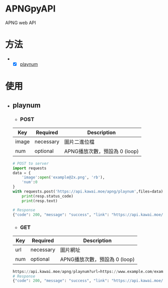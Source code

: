 # APNGpyAPI
APNG web API

# 方法
* - [x] [playnum](#playnum)

# 使用
* ## playnum 
  * ### POST  
  
  Key | Required | Description
  ----|---- | ---
  image|necessary | 圖片二進位檔
  num|optional |  APNG播放次數，預設為 0 (loop)
    
  ```python  
  # POST to server
  import requests
  data = {
      'image':open('example@2x.png', 'rb'),
      'num':0
  }
  with requests.post('https://api.kawai.moe/apng/playnum',files=data) as resp:
      print(resp.status_code)
      print(resp.text)

  # Response
  {"code": 200, "message": "success", "link": "https://api.kawai.moe/apng/i/kZyi48.png"}
  ```
  * ### GET
  
  Key | Required | Description
  ----|---- | ---
  url|necessary | 圖片網址
  num|optional |  APNG播放次數，預設為 0 (loop)
    
  ```python
  https://api.kawai.moe/apng/playnum?url=https://www.example.com/example.png&num=3
  # Response
  {"code": 200, "message": "success", "link": "https://api.kawai.moe/apng/i/kZyi48.png"}
  ```
